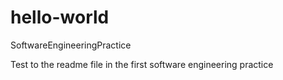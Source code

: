 # hello-world
SoftwareEngineeringPractice

Test to the readme file in the first software engineering practice
